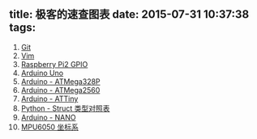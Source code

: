 title: 极客的速查图表
date: 2015-07-31 10:37:38
tags:
---
1. [Git](/images/programmer-charts/git.png)
2. [Vim](/images/programmer-charts/vim.png)
3. [Raspberry Pi2 GPIO](/images/programmer-charts/GPIO_Pi2.png)
4. [Arduino Uno](/images/programmer-charts/arduino-uno-328p.png)
5. [Arduino - ATMega328P](/images/programmer-charts/arduino-ATMega328p.png)
6. [Arduino - ATMega2560](/images/programmer-charts/arduino-ATMega2560.png)
7. [Arduino - ATTiny](/images/programmer-charts/arduino-ATTiny.jpg)
8. [Python - Struct 类型对照表](/images/programmer-charts/struct.png)
9. [Arduino - NANO](/images/programmer-charts/arduino-nano.png)
10. [MPU6050 坐标系](/images/programmer-charts/mpu_6050.png)

